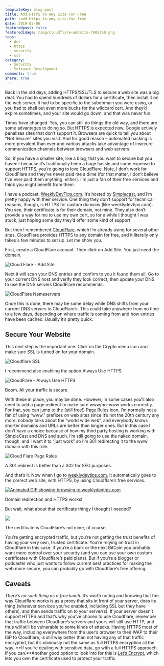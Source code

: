 ```yaml
---
templateKey: blog-post
title: Add HTTPS To Any Site For Free
path: /add-https-to-any-site-for-free
date: 2019-03-06
featuredpost: false
featuredimage: /img/cloudflare-addsite-760x360.png
tags:
  - dns
  - https
  - security
  - ssl
category:
  - Security
  - Software Development
comments: true
share: true
---
```

Back in the old days, adding HTTPS/SSL/TLS to secure a web site was a big deal. You had to spend hundreds of dollars for a certificate, then install it on the web server. It had to be specific to the subdomain you were using, or you had to shell out even more bucks for the wildcard cert. And they’d expire sometimes, and your site would go down, and that was never fun.

Times have changed. Yes, you can still do things the old way, and there are some advantages to doing so. But HTTPS is expected now. Google actively penalizes sites that don’t support it. Browsers are quick to tell you about “Not Secure” sites you visit. And for good reason – automated hacking is more prevalent than ever and various attacks take advantage of insecure communication channels between browsers and web servers.

So, if you have a smaller site, like a blog, that you want to secure but you haven’t because it’s traditionally been a huge hassle and some expense to support HTTPS, you’re going to love CloudFlare. Note, I don’t work for CloudFlare and they’ve never paid me a dime (for that matter, I don’t believe I’ve ever paid them anything, either). I’m just a fan of their free services and think you might benefit from them.

I have a podcast, [WeeklyDevTips.com](https://weeklydevtips.com/). It’s hosted by [Simplecast](https://simplecast.com/), and I’m pretty happy with their service. One thing they don’t support for technical reasons, though, is HTTPS for custom domains (like weeklydevtips.com). You see, their certificate is for their domain, not mine. They also don’t provide a way for me to use my own cert, so for a while I thought I was stuck, just hoping some day they’d offer some kind of support

But then I remembered [CloudFlare](https://www.cloudflare.com/), which I’m already using for several other sites. CloudFlare provides HTTPS to any domain for free, and it literally only takes a few minutes to set up. Let me show you.

First, create a CloudFlare account. Then click on Add Site. You just need the domain.

![Cloud Flare - Add Site](/img/cloudflare-addsite.png)

Next it will scan your DNS entries and confirm to you it found them all. Go to your current DNS host and verify they look correct, then update your DNS to use the DNS servers CloudFlare recommends:

![CloudFlare Nameservers](/img/cloudflare-nameservers.png)

Once this is done, there may be some delay while DNS shifts from your current DNS servers to CloudFlare’s. This could take anywhere from no time to a few days, depending on where traffic is coming from and how entries have been cached. Usually it’s pretty quick.

## Secure Your Website

This next step is the important one. Click on the Crypto menu icon and make sure SSL is turned on for your domain.

![Cloudflare SSL](/img/cloudflare-ssl.png)

I recommend also enabling the option Always Use HTTPS.

![CloudFlare - Always Use HTTPS](/img/cloudflare-always-https.png)

Boom. All your traffic is secure.

With these in place, you may be done. However, in some cases you’ll also need to add a page redirect to make sure www/no-www works correctly. For that, you can jump to the (still free!) Page Rules icon. I’m normally not a fan of using “www.” prefixes on web sites since it’s not the 20th century any more, nobody talks about the “world wide web”, and everybody knows shorter domains and URLs are better than longer ones. But in this case I don’t have a choice because of how my third party hosting is working with SimpleCast and DNS and such. I’m still going to use the naked domain, though, and I want it to “just work” so I’m 301 redirecting it to the www domain with this rule.

![Cloud Flare Page Rules](/img/cloudflare-pagerules.png)

A 301 redirect is better than a 302 for SEO purposes.

And that’s it. Now when I go to [weeklydevtips.com](https://weeklydevtips.com/), it automatically goes to the correct web site, with HTTPS, by using Cloudflare’s free services.

[![Animated GIF showing browsing to weeklydevtips.com](/img/weekly-dev-tips-https.gif)](https://weeklydevtips.com/)

Domain redirection and HTTPS works!

But wait, what about that certificate thingy I thought I needed?

![](/img/cloudflare-certificate.png)

The certificate is CloudFlare’s not mine, of course.

You’re getting encrypted traffic, but you’re not getting the trust benefits of having your very own, trusted certificate. You’re relying on trust in Cloudflare in this case. If you’re a bank or the next BitCoin you probably want more control over your security (and you can use your own custom certificates with Cloudflare’s paid plans). But if you’re a blogger or podcaster who just wants to follow current best practices for making the web more secure, you can probably go with Cloudflare’s free offering.

## Caveats

*There’s no such thing as a free lunch.* It’s worth noting and knowing that the way Cloudflare works is as a proxy that sits in front of your server, does its thing (whatever services you’ve enabled, including SSL but they have others), and then sends traffic on to your server(s). If your server doesn’t support HTTPS and that’s why you’ve chosen to use Cloudflare, remember that traffic between Cloudflare’s servers and yours will still use HTTP, and thus will still be vulnerable to some kinds of attacks. Having HTTPS most of the way, including everywhere from the user’s browser to their WAP to their ISP to Cloudflare, is still way better than not having any of that traffic encrypted, but it’s obviously not the same as full HTTPS encryption all the way. **If you’re dealing with sensitive data, go with a full HTTPS approach if you can.**Another good option to look into for this is [Let’s Encrypt](https://letsencrypt.org/), which lets you own the certificate used to protect your traffic.